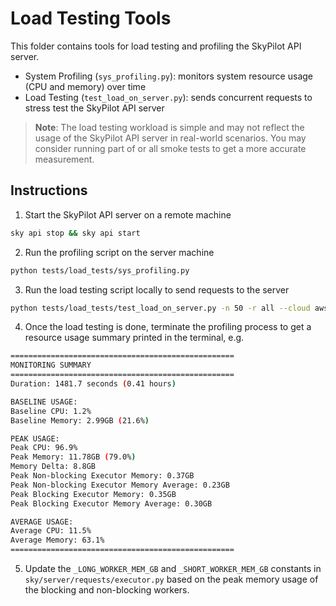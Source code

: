 # Load Testing Tools

This folder contains tools for load testing and profiling the SkyPilot API server.

* System Profiling (`sys_profiling.py`): monitors system resource usage (CPU and memory) over time
* Load Testing (`test_load_on_server.py`): sends concurrent requests to stress test the SkyPilot API server

> **Note**: The load testing workload is simple and may not reflect the usage of the SkyPilot API server in real-world scenarios.
> You may consider running part of or all smoke tests to get a more accurate measurement.

## Instructions

1. Start the SkyPilot API server on a remote machine
```bash
sky api stop && sky api start
```
2. Run the profiling script on the server machine
```bash
python tests/load_tests/sys_profiling.py
```
3. Run the load testing script locally to send requests to the server
```bash
python tests/load_tests/test_load_on_server.py -n 50 -r all --cloud aws
```
4. Once the load testing is done, terminate the profiling process to get a resource usage summary printed in the terminal, e.g.
```bash
==================================================
MONITORING SUMMARY
==================================================
Duration: 1481.7 seconds (0.41 hours)

BASELINE USAGE:
Baseline CPU: 1.2%
Baseline Memory: 2.99GB (21.6%)

PEAK USAGE:
Peak CPU: 96.9%
Peak Memory: 11.78GB (79.0%)
Memory Delta: 8.8GB
Peak Non-blocking Executor Memory: 0.37GB
Peak Non-blocking Executor Memory Average: 0.23GB
Peak Blocking Executor Memory: 0.35GB
Peak Blocking Executor Memory Average: 0.30GB

AVERAGE USAGE:
Average CPU: 11.5%
Average Memory: 63.1%
==================================================
```
5. Update the `_LONG_WORKER_MEM_GB` and `_SHORT_WORKER_MEM_GB` constants in `sky/server/requests/executor.py` based on the peak memory usage of the blocking and non-blocking workers.
